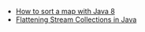 * [How to sort a map with Java 8](https://codepills.com/2021/03/06/how-to-sort-a-map-with-java-8/)
* [Flattening Stream Collections in Java](https://codepills.com/2022/03/01/flattening-stream-collections-in-java/)

